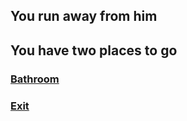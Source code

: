 ## You run away from him
## You have two places to go
### [Bathroom](../bathroom/bathroom.md)
### [Exit]()
